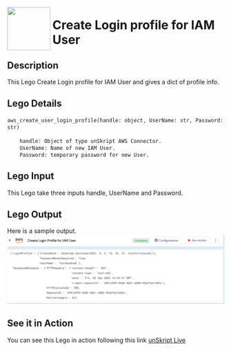 [<img align="left" src="https://unskript.com/assets/favicon.png" width="100" height="100" style="padding-right: 5px">](https://unskript.com/assets/favicon.png) 
<h1>Create Login profile for IAM User </h1>

## Description
This Lego Create Login profile for IAM User and gives a dict of profile info.


## Lego Details

    aws_create_user_login_profile(handle: object, UserName: str, Password: str)

        handle: Object of type unSkript AWS Connector.
        UserName: Name of new IAM User.
        Password: temporary password for new User.

## Lego Input
This Lego take three inputs handle, UserName and Password.

## Lego Output
Here is a sample output.
<img src="./1.png">

## See it in Action

You can see this Lego in action following this link [unSkript Live](https://unskript.com)